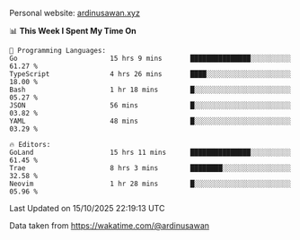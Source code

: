 Personal website: [ardinusawan.xyz](https://ardinusawan.xyz)

<!--START_SECTION:waka-->
📊 **This Week I Spent My Time On** 

```text
💬 Programming Languages: 
Go                       15 hrs 9 mins       ███████████████░░░░░░░░░░   61.27 % 
TypeScript               4 hrs 26 mins       ████░░░░░░░░░░░░░░░░░░░░░   18.00 % 
Bash                     1 hr 18 mins        █░░░░░░░░░░░░░░░░░░░░░░░░   05.27 % 
JSON                     56 mins             █░░░░░░░░░░░░░░░░░░░░░░░░   03.82 % 
YAML                     48 mins             █░░░░░░░░░░░░░░░░░░░░░░░░   03.29 % 

🔥 Editors: 
GoLand                   15 hrs 11 mins      ███████████████░░░░░░░░░░   61.45 % 
Trae                     8 hrs 3 mins        ████████░░░░░░░░░░░░░░░░░   32.58 % 
Neovim                   1 hr 28 mins        █░░░░░░░░░░░░░░░░░░░░░░░░   05.96 % 
```


 Last Updated on 15/10/2025 22:19:13 UTC
<!--END_SECTION:waka-->
Data taken from https://wakatime.com/@ardinusawan
